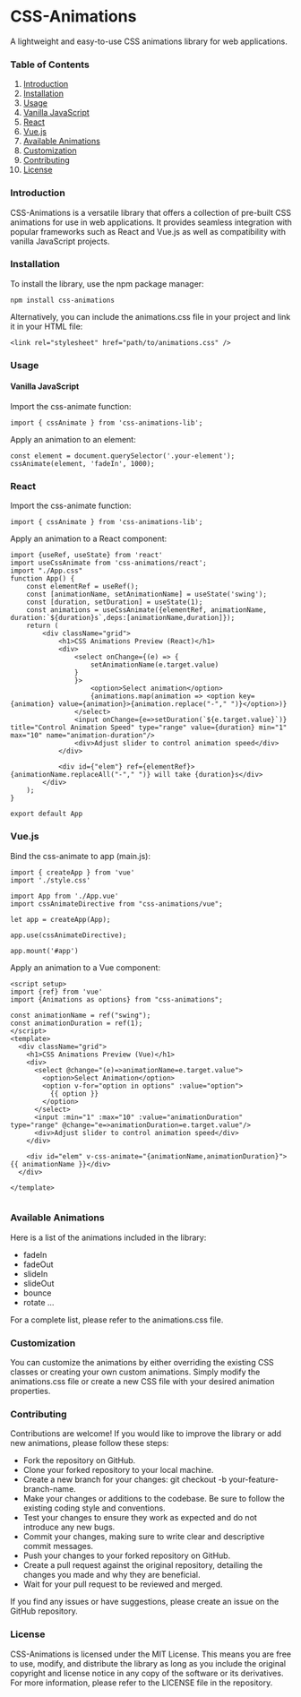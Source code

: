 # CSS-Animations

A lightweight and easy-to-use CSS animations library for web applications.

### Table of Contents

1. [Introduction](#introduction)
2. [Installation](#installation)
3. [Usage](#usage)
4. [Vanilla JavaScript](#vanilla-javascript)
5. [React](#react)
7. [Vue.js](#vuejs)
8. [Available Animations](#available-animations)
9. [Customization](#customization)
10. [Contributing](#contributing)
11. [License](#license)

### Introduction

CSS-Animations is a versatile library that offers a collection of pre-built CSS animations for use in web applications.
It provides seamless integration with popular frameworks such as React and Vue.js as well as compatibility
with vanilla JavaScript projects.

### Installation

To install the library, use the npm package manager:

```
npm install css-animations
```

Alternatively, you can include the animations.css file in your project and link it in your HTML file:

```
<link rel="stylesheet" href="path/to/animations.css" />
```

### Usage

#### Vanilla JavaScript

Import the css-animate function:

```
import { cssAnimate } from 'css-animations-lib';
```

Apply an animation to an element:

```
const element = document.querySelector('.your-element');
cssAnimate(element, 'fadeIn', 1000);
```

### React

Import the css-animate function:

```
import { cssAnimate } from 'css-animations-lib';
```

Apply an animation to a React component:

```
import {useRef, useState} from 'react'
import useCssAnimate from 'css-animations/react';
import "./App.css"
function App() {
    const elementRef = useRef();
    const [animationName, setAnimationName] = useState('swing');
    const [duration, setDuration] = useState(1);
    const animations = useCssAnimate({elementRef, animationName, duration:`${duration}s`,deps:[animationName,duration]});
    return (
        <div className="grid">
            <h1>CSS Animations Preview (React)</h1>
            <div>
                <select onChange={(e) => {
                    setAnimationName(e.target.value)
                }
                }>
                    <option>Select animation</option>
                    {animations.map(animation => <option key={animation} value={animation}>{animation.replace("-"," ")}</option>)}
                </select>
                <input onChange={e=>setDuration(`${e.target.value}`)} title="Control Animation Speed" type="range" value={duration} min="1" max="10" name="animation-duration"/>
                <div>Adjust slider to control animation speed</div>
            </div>

            <div id={"elem"} ref={elementRef}>{animationName.replaceAll("-"," ")} will take {duration}s</div>
        </div>
    );
}

export default App

```


### Vue.js
Bind the css-animate to app (main.js):
```
import { createApp } from 'vue'
import './style.css'

import App from './App.vue'
import cssAnimateDirective from "css-animations/vue";

let app = createApp(App);

app.use(cssAnimateDirective);

app.mount('#app')
```
Apply an animation to a Vue component:

```
<script setup>
import {ref} from 'vue'
import {Animations as options} from "css-animations";

const animationName = ref("swing");
const animationDuration = ref(1);
</script>
<template>
  <div className="grid">
    <h1>CSS Animations Preview (Vue)</h1>
    <div>
      <select @change="(e)=>animationName=e.target.value">
        <option>Select Animation</option>
        <option v-for="option in options" :value="option">
          {{ option }}
        </option>
      </select>
      <input :min="1" :max="10" :value="animationDuration" type="range" @change="e=>animationDuration=e.target.value"/>
      <div>Adjust slider to control animation speed</div>
    </div>

    <div id="elem" v-css-animate="{animationName,animationDuration}">{{ animationName }}</div>
  </div>

</template>


```

### Available Animations
Here is a list of the animations included in the library:
- fadeIn 
- fadeOut 
- slideIn 
- slideOut 
- bounce 
- rotate
...

For a complete list, please refer to the animations.css file.

### Customization
You can customize the animations by either overriding the existing CSS classes or creating your own custom animations.
Simply modify the animations.css file or create a new CSS file with your desired animation properties.

### Contributing
Contributions are welcome! If you would like to improve the library or add new animations, please follow these steps:

- Fork the repository on GitHub. 
- Clone your forked repository to your local machine. 
- Create a new branch for your changes: git checkout -b your-feature-branch-name. 
- Make your changes or additions to the codebase. Be sure to follow the existing coding style and conventions. 
- Test your changes to ensure they work as expected and do not introduce any new bugs. 
- Commit your changes, making sure to write clear and descriptive commit messages. 
- Push your changes to your forked repository on GitHub. 
- Create a pull request against the original repository, detailing the changes you made and why they are beneficial. 
- Wait for your pull request to be reviewed and merged. 

If you find any issues or have suggestions, please create an issue on the GitHub repository.

### License
CSS-Animations is licensed under the MIT License. This means you are free to use, modify, and distribute the library as
long as you include the original copyright and license notice in any copy of the software or its derivatives. For more
information, please refer to the LICENSE file in the repository.



